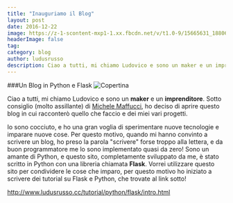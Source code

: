 ```yaml
---
title: "Inauguriamo il Blog"
layout: post
date: 2016-12-22
image: https://z-1-scontent-mxp1-1.xx.fbcdn.net/v/t1.0-9/15665631_1880622942174208_313603892332993532_n.jpg?oh=c704f172b1ab251064ce8f1b2b6859b5&oe=58F0F63F
headerImage: false
tag:
category: blog
author: ludusrusso
description: Ciao a tutti, mi chiamo Ludovico e sono un maker e un imprenditore. Questo Blog è stato scritto da me in Python e Flask, e lo userò per condividere i miei esperimenti!
---
```


###Un Blog in Python e Flask
![Copertina](https://z-1-scontent-mxp1-1.xx.fbcdn.net/v/t1.0-9/15665631_1880622942174208_313603892332993532_n.jpg?oh=c704f172b1ab251064ce8f1b2b6859b5&oe=58F0F63F)

Ciao a tutti, mi chiamo Ludovico e sono un **maker** e un **imprenditore**. Sotto consiglio (molto assillante) di [Michele Maffucci](http://www.maffucci.it), ho deciso di aprire questo blog in cui racconterò quello che faccio e dei miei vari progetti.

Io sono cocciuto, e ho una gran voglia di sperimentare nuove tecnologie e imparare nuove cose. Per questo motivo, quando mi hanno convinto a scrivere un blog, ho preso la parola "scrivere" forse troppo alla lettera, e da buon programmatore me lo sono implementato quasi da zero! Sono un amante di Python, e questo sito, completamente sviluppato da me, è stato scritto in Python con una libreria chiamata **Flask**. 
Vorrei utilizzare questo sito per condividere le cose che imparo, per questo motivo ho iniziato a scrivere dei tutorial su Flask e Python, che trovate al link sotto!

<http://www.ludusrusso.cc/tutorial/python/flask/intro.html>